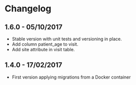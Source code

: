 

# Changelog

## 1.6.0 - 05/10/2017

* Stable version with unit tests and versioning in place.
* Add column patient_age to visit.
* Add site attribute in visit table.

## 1.4.0 - 17/02/2017

* First version applying migrations from a Docker container
